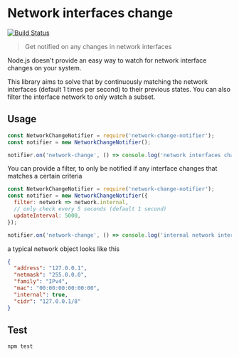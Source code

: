 # Network interfaces change

[![Build Status](https://travis-ci.org/airtame/network-interfaces-change.svg?branch=master)](https://travis-ci.org/airtame/network-interfaces-change)

> Get notified on any changes in network interfaces

Node.js doesn't provide an easy way to watch for network interface changes on your system.

This library aims to solve that by continuously matching the network interfaces (default 1 times per second) to their previous states. You can also filter the interface network to only watch a subset.

## Usage

```js
const NetworkChangeNotifier = require('network-change-notifier');
const notifier = new NetworkChangeNotifier();

notifier.on('network-change', () => console.log('network interfaces changed'));
```

You can provide a filter, to only be notified if any interface changes that matches a certain criteria

```js
const NetworkChangeNotifier = require('network-change-notifier');
const notifier = new NetworkChangeNotifier({
  filter: network => network.internal,
  // only check every 5 seconds (default 1 second)
  updateInterval: 5000,
});

notifier.on('network-change', () => console.log('internal network interfaces changed'));
```

a typical network object looks like this

```json
{
  "address": "127.0.0.1",
  "netmask": "255.0.0.0",
  "family": "IPv4",
  "mac": "00:00:00:00:00:00",
  "internal": true,
  "cidr": "127.0.0.1/8"
}
```

## Test

```sh
npm test
```
